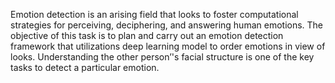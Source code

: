 Emotion detection is an arising field that looks to foster computational strategies for perceiving, deciphering, and answering human emotions. The objective of this task is to plan and carry out an emotion detection framework that utilizations deep learning model to order emotions in view of looks. Understanding the other person’'s facial structure is one of the key tasks to detect a particular emotion.



